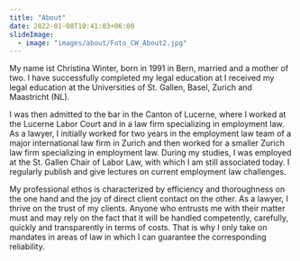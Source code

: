 ```yaml
---
title: "About"
date: 2022-01-08T10:41:03+06:00
slideImage:
  - image: "images/about/Foto_CW_About2.jpg"
---
```


My name ist Christina Winter, born in 1991 in Bern, married and a mother of two. I have successfully completed my legal education at 
I received my legal education at the Universities of St. Gallen, Basel, Zurich and Maastricht (NL).

I was then admitted to the bar in the Canton of Lucerne, where I worked at the Lucerne Labor Court and in a law firm specializing in employment law. As a lawyer, I initially worked for two years in the employment law team of a major international law firm in Zurich and then worked for a smaller Zurich law firm specializing in employment law. During my studies, I was employed at the St. Gallen Chair of Labor Law, with which I am still associated today. I regularly publish and give lectures on current employment law challenges.

My professional ethos is characterized by efficiency and thoroughness on the one hand and the joy of direct client contact on the other. As a lawyer, I thrive on the trust of my clients. Anyone who entrusts me with their matter must and may rely on the fact that it will be handled competently, carefully, quickly and transparently in terms of costs. That is why I only take on mandates in areas of law in which I can guarantee the corresponding reliability.
